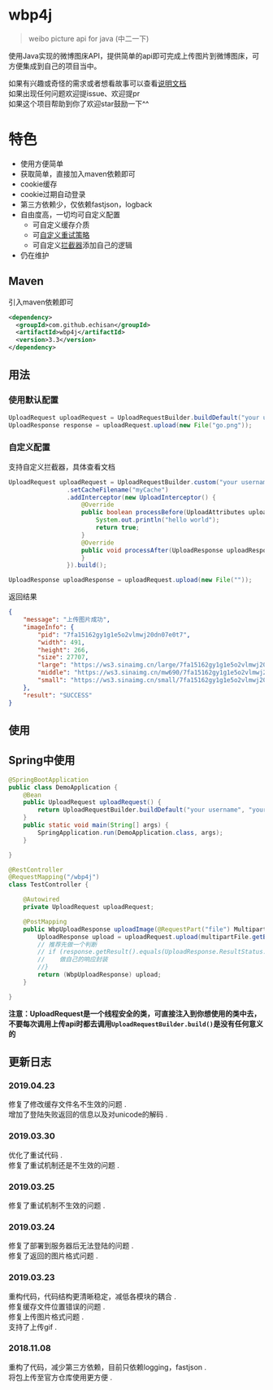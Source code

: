 # wbp4j
> weibo picture api for java (中二一下)

使用Java实现的微博图床API，提供简单的api即可完成上传图片到微博图床，可方便集成到自己的项目当中。

如果有兴趣或奇怪的需求或者想看故事可以查看[说明文档](https://github.com/echisan/wbp4j/wiki)   
如果出现任何问题欢迎提issue、欢迎提pr   
如果这个项目帮助到你了欢迎star鼓励一下^^

# 特色
- 使用方便简单
- 获取简单，直接加入maven依赖即可
- cookie缓存
- cookie过期自动登录
- 第三方依赖少，仅依赖fastjson，logback
- 自由度高，一切均可自定义配置
  - 可自定义缓存介质
  - 可[自定义重试策略](https://github.com/echisan/wbp4j/wiki/%E8%87%AA%E5%AE%9A%E4%B9%89%E9%87%8D%E8%AF%95%E7%AD%96%E7%95%A5)
  - 可自定义[拦截器](https://github.com/echisan/wbp4j/wiki/%E6%8B%A6%E6%88%AA%E5%99%A8)添加自己的逻辑
- 仍在维护

## Maven
引入maven依赖即可
```xml
<dependency>
  <groupId>com.github.echisan</groupId>
  <artifactId>wbp4j</artifactId>
  <version>3.3</version>
</dependency>
```

## 用法

### 使用默认配置

```java
UploadRequest uploadRequest = UploadRequestBuilder.buildDefault("your username", "your password");
UploadResponse response = uploadRequest.upload(new File("go.png"));
```

### 自定义配置
支持自定义拦截器，具体查看文档

```java
UploadRequest uploadRequest = UploadRequestBuilder.custom("your username", "your password")
                .setCacheFilename("myCache")
                .addInterceptor(new UploadInterceptor() {
                    @Override
                    public boolean processBefore(UploadAttributes uploadAttributes) {
                        System.out.println("hello world");
                        return true;
                    }
                    @Override
                    public void processAfter(UploadResponse uploadResponse) {
                    }
                }).build();

UploadResponse uploadResponse = uploadRequest.upload(new File(""));
```

返回结果
```json
{
    "message": "上传图片成功",
    "imageInfo": {
        "pid": "7fa15162gy1g1e5o2vlmwj20dn07e0t7",
        "width": 491,
        "height": 266,
        "size": 27707,
        "large": "https://ws3.sinaimg.cn/large/7fa15162gy1g1e5o2vlmwj20dn07e0t7.jpg",
        "middle": "https://ws3.sinaimg.cn/mw690/7fa15162gy1g1e5o2vlmwj20dn07e0t7.jpg",
        "small": "https://ws3.sinaimg.cn/small/7fa15162gy1g1e5o2vlmwj20dn07e0t7.jpg"
    },
    "result": "SUCCESS"
}
```

## 使用

## Spring中使用

```java
@SpringBootApplication
public class DemoApplication {
    @Bean
    public UploadRequest uploadRequest() {
        return UploadRequestBuilder.buildDefault("your username", "your password");
    }
    public static void main(String[] args) {
        SpringApplication.run(DemoApplication.class, args);
    }

}

@RestController
@RequestMapping("/wbp4j")
class TestController {

    @Autowired
    private UploadRequest uploadRequest;

    @PostMapping
    public WbpUploadResponse uploadImage(@RequestPart("file") MultipartFile multipartFile) throws IOException, UploadFailedException {
        UploadResponse upload = uploadRequest.upload(multipartFile.getBytes());
        // 推荐先做一个判断
        // if (response.getResult().equals(UploadResponse.ResultStatus.SUCCESS)) {
        //    做自己的响应封装
        //}
        return (WbpUploadResponse) upload;
    }

}
```

**注意：UploadRequest是一个线程安全的类，可直接注入到你想使用的类中去，不要每次调用上传api时都去调用`UploadRequestBuilder.build()`是没有任何意义的**


## 更新日志

### 2019.04.23
修复了修改缓存文件名不生效的问题 .   
增加了登陆失败返回的信息以及对unicode的解码 .  
### 2019.03.30
优化了重试代码 .  
修复了重试机制还是不生效的问题 .  
### 2019.03.25
修复了重试机制不生效的问题 .  
### 2019.03.24
修复了部署到服务器后无法登陆的问题 .  
修复了返回的图片格式问题 . 
### 2019.03.23
重构代码，代码结构更清晰稳定，减低各模块的耦合 .  
修复缓存文件位置错误的问题 .  
修复上传图片格式问题 .  
支持了上传gif .  
### 2018.11.08
重构了代码，减少第三方依赖，目前只依赖logging，fastjson .  
将包上传至官方仓库使用更方便 .   

